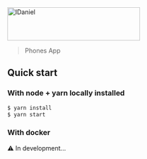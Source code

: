 <img src="https://cdn.iconscout.com/icon/free/png-512/apple-phone-2-493154.png" alt="IDaniel" width="300" height="75">

> Phones App

## Quick start

### With node + yarn locally installed

```bash
$ yarn install
$ yarn start
```

### With docker

⚠️ In development...
